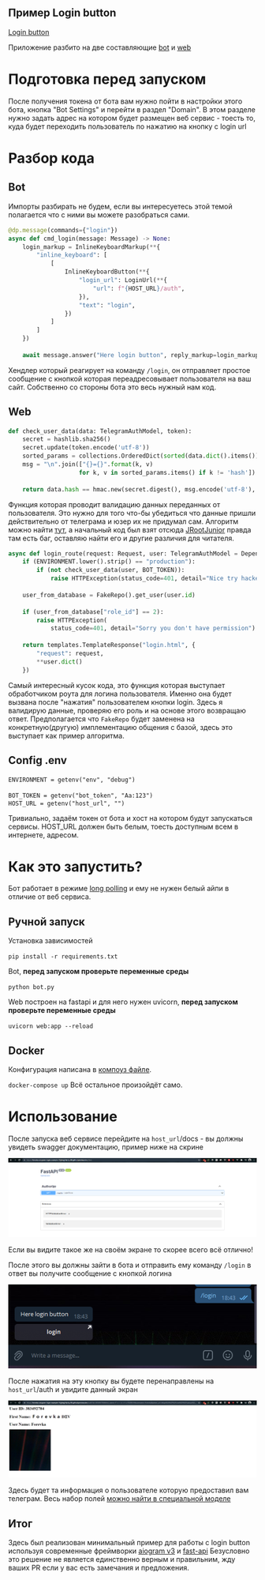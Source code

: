 ## Пример Login button

[Login button](https://core.telegram.org/bots/api#loginurl)

Приложение разбито на две составляющие [bot](https://github.com/Forevka/Aiogram.Login.Example/blob/main/bot.py) и [web](https://github.com/Forevka/Aiogram.Login.Example/blob/main/web.py)

# Подготовка перед запуском

После получения токена от бота вам нужно пойти в настройки этого бота, кнопка "Bot Settings" и перейти в раздел "Domain". В этом разделе нужно задать адрес на котором будет размещен веб сервис - тоесть то, куда будет переходить пользователь по нажатию на кнопку с login url

# Разбор кода

## Bot

Импорты разбирать не будем, если вы интересуетесь этой темой полагается что с ними вы можете разобраться сами.

```python
@dp.message(commands={"login"})
async def cmd_login(message: Message) -> None:
    login_markup = InlineKeyboardMarkup(**{
        "inline_keyboard": [
            [
                InlineKeyboardButton(**{
                    "login_url": LoginUrl(**{
                        "url": f"{HOST_URL}/auth",
                    }),
                    "text": "login",
                })
            ]
        ]
    })

    await message.answer("Here login button", reply_markup=login_markup)
```

Хендлер который реагирует на команду `/login`, он отправляет простое сообщение с кнопкой которая переадресовывает пользователя на ваш сайт.
Собственно со стороны бота это весь нужный нам код.

## Web

```python
def check_user_data(data: TelegramAuthModel, token):
    secret = hashlib.sha256()
    secret.update(token.encode('utf-8'))
    sorted_params = collections.OrderedDict(sorted(data.dict().items()))
    msg = "\n".join(["{}={}".format(k, v)
                    for k, v in sorted_params.items() if k != 'hash'])

    return data.hash == hmac.new(secret.digest(), msg.encode('utf-8'), digestmod=hashlib.sha256).hexdigest()

```
Функция которая проводит валидацию данных переданных от пользователя. Это нужно для того что-бы убедиться что данные пришли действительно от телеграма и юзер их не придумал сам. Алгоритм можно найти [тут](https://core.telegram.org/widgets/login#checking-authorization), а начальный код был взят отсюда [JRootJunior](https://gist.github.com/JrooTJunior/887791de7273c9df5277d2b1ecadc839) правда там есть баг, оставляю найти его и другие различия для читателя.

```python
async def login_route(request: Request, user: TelegramAuthModel = Depends()) -> Response:
    if (ENVIRONMENT.lower().strip() == "production"):
        if (not check_user_data(user, BOT_TOKEN)):
            raise HTTPException(status_code=401, detail="Nice try hacker :D")

    user_from_database = FakeRepo().get_user(user.id)

    if (user_from_database["role_id"] == 2):
        raise HTTPException(
            status_code=401, detail="Sorry you don't have permission")

    return templates.TemplateResponse("login.html", {
        "request": request,
        **user.dict()
    })
```

Самый интересный кусок кода, этo функция которая выступает обработчиком роута для логина пользователя. Именно она будет вызвана после "нажатия" пользователем кнопки login.
Здесь я валидирую данные, проверяю его роль и на основе этого возвращаю ответ.
Предполагается что `FakeRepo` будет заменена на конкретную(другую) имплементацию общения с базой, здесь это выступает как пример алгоритма.

## Config .env
```env
ENVIRONMENT = getenv("env", "debug")

BOT_TOKEN = getenv("bot_token", "Aa:123")
HOST_URL = getenv("host_url", "")
```

Тривиально, задаём токен от бота и хост на котором будут запускаться сервисы.
HOST_URL должен быть белым, тоесть доступным всем в интернете, адресом.

# Как это запустить?

Бот работает в режиме [long polling](https://core.telegram.org/bots/api#getupdates) и ему не нужен белый айпи в отличие от веб сервиса.

## Ручной запуск

Установка зависимостей

`pip install -r requirements.txt`

Bot, **перед запуском проверьте переменные среды**

`python bot.py`

Web построен на fastapi и для него нужен uvicorn, **перед запуском проверьте переменные среды**

`uvicorn web:app --reload`

## Docker

Конфигурация написана в [компоуз файле](https://github.com/Forevka/Aiogram.Login.Example/blob/main/docker-compose.yml).

`docker-compose up`
Всё остальное произойдёт само.

# Использование

После запуска веб сервисе перейдите на `host_url`/docs - вы должны увидеть swagger документацию, пример ниже на скрине 

![swagger](https://github.com/Forevka/Aiogram.Login.Example/blob/main/imgs/swagger-ex.PNG)

Если вы видите такое же на своём экране то скорее всего всё отлично!

После этого вы должны зайти в бота и отправить ему команду `/login` в ответ вы получите сообщение с кнопкой логина

![login-button](https://github.com/Forevka/Aiogram.Login.Example/blob/main/imgs/login-ex.PNG)

После нажатия на эту кнопку вы будете перенаправлены на `host_url`/auth и увидите данный экран

![user](https://github.com/Forevka/Aiogram.Login.Example/blob/main/imgs/user-ex.PNG)

Здесь будет та информация о пользователе которую предоставил вам телеграм. Весь набор полей [можно найти в специальной моделе](https://github.com/Forevka/Aiogram.Login.Example/blob/main/models.py)

## Итог
Здесь был реализован минимальный пример для работы с login button используя современные фреймворки [aiogram v3](https://github.com/aiogram/aiogram/tree/dev-3.x) и [fast-api](https://fastapi.tiangolo.com/)
Безусловно это решение не является единственно верным и правильним, жду ваших PR если у вас есть замечания и предложения.
